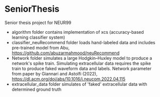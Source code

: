 # SeniorThesis
 
Senior thesis project for NEUR99

- algorithm folder contains implementation of xcs (accuracy-based learning classifier system)
- classifier_neuRecommend folder loads hand-labeled data and includes pre-trained model from Abu, https://github.com/abuzarmahmood/neuRecommend
- Network folder simulates a large Hodgkin–Huxley model to produce a network's spike train. Simulating extracellular data requires the spike train to produce faked waveform data and labels. Network parameter from paper by Giannari and Astolfi (2022), https://dl.acm.org/doi/abs/10.1016/j.neucom.2022.04.115
- extracellular_data folder simulates of 'faked' extracellular data with determined ground truth

